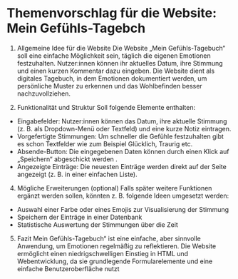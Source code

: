 # Themenvorschlag für die Website: Mein Gefühls-Tagebch

1. Allgemeine Idee für die Website
Die Website „Mein Gefühls-Tagebuch“ soll eine einfache Möglichkeit sein, täglich die eigenen Emotionen festzuhalten. Nutzer:innen können ihr
aktuelles Datum, ihre Stimmung und einen kurzen Kommentar dazu eingeben. Die Website dient als digitales Tagebuch, in dem Emotionen dokumentiert
werden, um persönliche Muster zu erkennen und das Wohlbefinden besser nachzuvollziehen.

2. Funktionalität und Struktur
Soll folgende Elemente enthalten:
- Eingabefelder: Nutzer:innen können das Datum, ihre aktuelle Stimmung (z. B. als Dropdown-Menü oder Textfeld) und eine kurze Notiz eintragen.
- Vorgefertigte Stimmungen: Um schneller die Gefühle festzuhalten gibt es schon Textfelder wie zum Beispiel Glücklich, Traurig etc.
- Absende-Button: Die eingegebenen Daten können durch einen Klick auf „Speichern“ abgeschickt werden .
- Angezeigte Einträge: Die neuesten Einträge werden direkt auf der Seite angezeigt (z. B. in einer einfachen Liste).

4. Mögliche Erweiterungen (optional)
Falls später weitere Funktionen ergänzt werden sollen, könnten z. B. folgende Ideen umgesetzt werden:
- Auswahl einer Farbe oder eines Emojis zur Visualisierung der Stimmung
- Speichern der Einträge in einer Datenbank
- Statistische Auswertung der Stimmungen über die Zeit
5. Fazit
Mein Gefühls-Tagebuch“ ist eine einfache, aber sinnvolle Anwendung, um Emotionen regelmäßig zu reflektieren. Die Website ermöglicht einen
niedrigschwelligen Einstieg in HTML und Webentwicklung, da sie grundlegende Formularelemente und eine einfache Benutzeroberfläche nutzt
